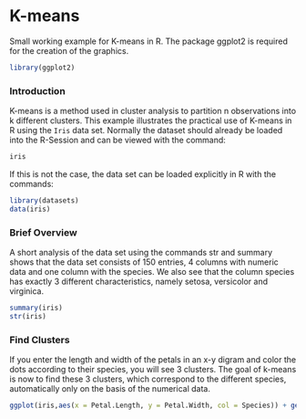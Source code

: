 # K-means
Small working example for K-means in R. The package ggplot2 is required for the creation of the graphics. 
``` R
library(ggplot2)
```

### Introduction
K-means is a method used in cluster analysis to partition n observations into k different clusters. This example illustrates the practical use of K-means in R using the `Iris` data set. Normally the dataset should already be loaded into the R-Session and can be viewed with the command:
``` R
iris
```
If this is not the case, the data set can be loaded explicitly in R with the commands:
``` R
library(datasets)
data(iris)
```
### Brief Overview
A short analysis of the data set using the commands str and summary shows that the data set consists of 150 entries, 4 columns with numeric data and one column with the species. We also see that the column species has exactly 3 different characteristics, namely setosa, versicolor and virginica.
``` R
summary(iris)
str(iris)
```

### Find Clusters
If you enter the length and width of the petals in an x-y digram and color the dots according to their species, you will see 3 clusters. The goal of k-means is now to find these 3 clusters, which correspond to the different species, automatically only on the basis of the numerical data. 

``` R
ggplot(iris,aes(x = Petal.Length, y = Petal.Width, col = Species)) + geom_point()
```
